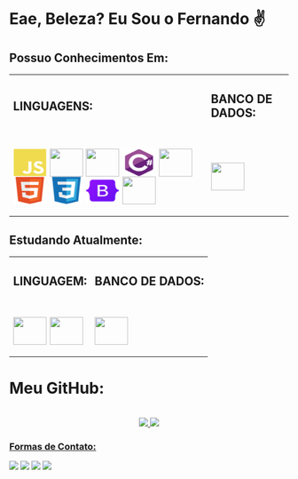 # Eae, Beleza? Eu Sou o Fernando ✌ 

## Possuo Conhecimentos Em:

<table align="center">
    <tr>
      <td> <h2> LINGUAGENS: </h2> </td>
      <td> <h2> BANCO DE DADOS: </h2> </td>
    </tr>
    <tr>
        <td> 
          <h2> 
            <div style="display: inline_block">
              <img align="center" height="50" width="60" src="https://raw.githubusercontent.com/devicons/devicon/master/icons/javascript/javascript-plain.svg">
              <img align="center" height="50" width="60" src="https://cdn.jsdelivr.net/gh/devicons/devicon/icons/java/java-original.svg">
              <img align="center" height="50" width="60" src="https://cdn.jsdelivr.net/gh/devicons/devicon/php/php-plain.svg">
              <img align="center" height="50" width="60" src="https://raw.githubusercontent.com/devicons/devicon/master/icons/csharp/csharp-original.svg">
              <img align="center" height="50" width="60" src="https://cdn.jsdelivr.net/gh/devicons/devicon/spring/spring-original-wordmark.svg">
              <img align="center" height="50" width="60" src="https://raw.githubusercontent.com/devicons/devicon/master/icons/html5/html5-original.svg">
              <img align="center" height="50" width="60" src="https://raw.githubusercontent.com/devicons/devicon/master/icons/css3/css3-original.svg">
              <img align="center" height="50" width="60" src="https://raw.githubusercontent.com/devicons/devicon/master/icons/bootstrap/bootstrap-original.svg">
              <img align="center" height="50" width="60" src="https://cdn.jsdelivr.net/gh/devicons/devicon/jquery/jquery-plain-wordmark.svg">
            </div> 
          </h2> 
      </td>
        <td> 
          <h2> 
            <div style="display: inline_block">
              <img align="center" height="50" width="60" src="https://cdn.jsdelivr.net/gh/devicons/devicon/icons/mysql/mysql-original.svg">
            </div> 
          </h2> 
      </td>
    </tr>
</table>

## Estudando Atualmente:<br>

<table align="center">
    <tr>
      <td> <h2> LINGUAGEM: </h2> </td>
      <td> <h2> BANCO DE DADOS: </h2> </td>
    </tr>
    <tr>
        <td> 
          <h2> 
            <div style="display: inline_block">
                <img align="center" height="50" width="60" src="https://cdn.jsdelivr.net/gh/devicons/devicon/icons/nodejs/nodejs-original.svg"/>
                <img align="center" height="50" width="60" src="https://cdn.jsdelivr.net/gh/devicons/devicon/icons/react/react-original.svg"/>
            </div> 
          </h2> 
      </td>
        <td> 
          <h2> 
            <div style="display: inline_block">
              <img align="center" height="50" width="60" src="https://cdn.jsdelivr.net/gh/devicons/devicon/icons/oracle/oracle-original.svg">
            </div> 
          </h2> 
      </td>
    </tr>
</table>

# Meu GitHub:
<div align="center"><br>
  <a href="https://github.com/fernandoKuwahara">
  <img height="180em" src="https://github-readme-stats.vercel.app/api?username=fernandoKuwahara&show_icons=true&theme=dark&include_all_commits=true&count_private=true"/>
  <img height="180em" src="https://github-readme-stats.vercel.app/api/top-langs/?username=fernandoKuwahara&layout=compact&langs_count=7&theme=dark"/>
</div>
  
### Formas de Contato:
  
<div> 
  <a href ="mailto:fernandokoliveira1405@gmail.com"><img src="https://img.shields.io/badge/-Gmail-%23333?style=for-the-badge&logo=gmail&logoColor=white" target="_blank"></a>
  <a href="https://www.linkedin.com/in/fernando-kuwahara-cortes-de-oliveira-91b147213/" target="_blank"><img src="https://img.shields.io/badge/-LinkedIn-%230077B5?style=for-the-badge&logo=linkedin&logoColor=white" target="_blank"></a> 
  <a href="https://api.whatsapp.com/send?phone=5512982119721" target="_blank"><img src="https://img.shields.io/badge/WhatsApp-25D366?style=for-the-badge&logo=whatsapp&logoColor=white" target="_blank"></a>
  <a href="https://www.instagram.com/fernando.kuwahara/" target="_blank"><img src="https://img.shields.io/badge/-Instagram-%23E4405F?style=for-the-badge&logo=instagram&logoColor=white" target="_blank"></a>
</div>
